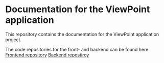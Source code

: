 # Documentation for the ViewPoint application
This repository contains the documentation for the ViewPoint application project.

The code repositories for the front- and backend can be found here:
[Frontend repository](https://github.com/MaatwerkS3-4/Frontend)
[Backend repostiroy](https://github.com/MaatwerkS3-4/Backend)

